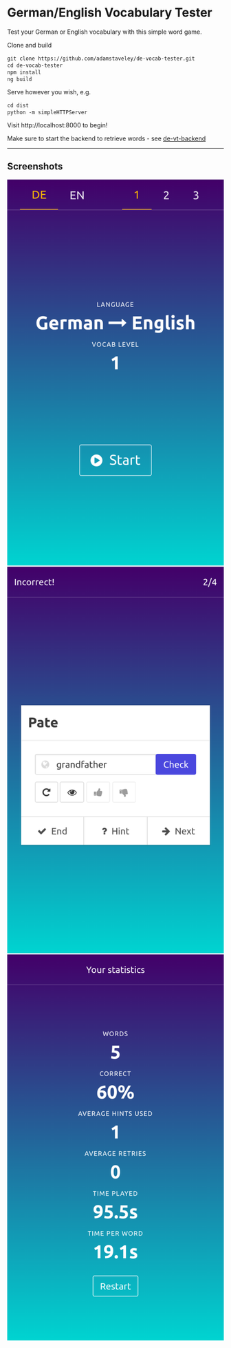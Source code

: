 # German/English Vocabulary Tester

Test your German or English vocabulary with this simple word game.

Clone and build
```
git clone https://github.com/adamstaveley/de-vocab-tester.git
cd de-vocab-tester
npm install
ng build
```

Serve however you wish, e.g.
```
cd dist
python -m simpleHTTPServer
```

Visit http://localhost:8000 to begin!

Make sure to start the backend to retrieve words - see [de-vt-backend](https://github.com/adamstaveley/de-vt-backend)

---

## Screenshots

![start](https://github.com/adamstaveley/de-vocab-tester/blob/master/screenshots/start.png)
![game](https://github.com/adamstaveley/de-vocab-tester/blob/master/screenshots/game.png)
![end](https://github.com/adamstaveley/de-vocab-tester/blob/master/screenshots/end.png)
